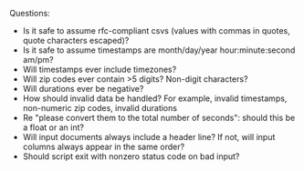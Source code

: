 Questions:
- Is it safe to assume rfc-compliant csvs (values with commas in
    quotes, quote characters escaped)?
- Is it safe to assume timestamps are month/day/year hour:minute:second am/pm?
- Will timestamps ever include timezones?
- Will zip codes ever contain >5 digits? Non-digit characters?
- Will durations ever be negative?
- How should invalid data be handled? For example, invalid timestamps,
    non-numeric zip codes, invalid durations
- Re "please convert them to the total number of seconds": should this
    be a float or an int?
- Will input documents always include a header line? If not, will input columns always appear in the same order?
- Should script exit with nonzero status code on bad input?
